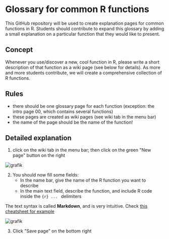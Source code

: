 # Glossary for common R functions

This GitHub repository will be used to create explanation pages for common functions in R.
Students should contribute to expand this glossary by adding a small explanation on a particular function that
they would like to present.

## Concept

Whenever you use/discover a new, cool function in R, please write a short description of that function as a wiki page (see below for details). As more and more students contribute, we will create a comprehensive collection of R functions.

## Rules

* there should be one glossary page for each function (exception: the intro page 00, which contains several functions)
* these pages are created as wiki pages (see wiki tab in the menu bar)
* the name of the page should be the name of the function!

## Detailed explanation

1. click on the wiki tab in the menu bar; then click on the green "New page" button on the right

![grafik](https://user-images.githubusercontent.com/8788995/136921827-be8bcefd-22bd-4681-8d06-94861b64d330.png)

2. You should now fill some fields:
    * In the name bar, give the name of the R function you want to describe
    * In the main text field, describe the function, and include R code inside the ```{r} ... ``` delimiters

The text syntax is called **Markdown**, and is very intuitive. Check [this cheatsheet for example](https://www.markdownguide.org/cheat-sheet/)

![grafik](https://user-images.githubusercontent.com/8788995/136922374-e425dd94-af11-4a0c-b2f7-99454a3fd6aa.png)

3. Click "Save page" on the bottom right
